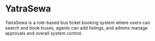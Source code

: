 # YatraSewa
YatraSewa is a role-based bus ticket booking system where users can search and book buses, agents can add listings, and admins manage approvals and overall system control.
